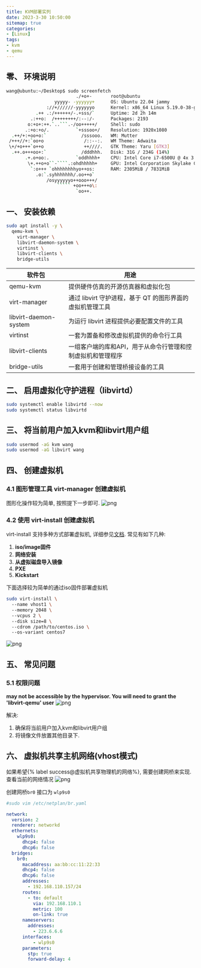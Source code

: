 ```yaml
---
title: KVM部署实列
date: 2023-3-30 10:50:00
sitemap: true
categories: 
- [Linux]
tags: 
- kvm
- qemu
---
```



## 零、 环境说明
``` bash
wang@ubuntu:~/Desktop$ sudo screenfetch
                          ./+o+-       root@ubuntu
                  yyyyy- -yyyyyy+      OS: Ubuntu 22.04 jammy
               ://+//////-yyyyyyo      Kernel: x86_64 Linux 5.19.0-38-generic
           .++ .:/++++++/-.+sss/`      Uptime: 2d 2h 14m
         .:++o:  /++++++++/:--:/-      Packages: 2193
        o:+o+:++.`..```.-/oo+++++/     Shell: sudo
       .:+o:+o/.          `+sssoo+/    Resolution: 1920x1080
  .++/+:+oo+o:`             /sssooo.   WM: Mutter
 /+++//+:`oo+o               /::--:.   WM Theme: Adwaita
 \+/+o+++`o++o               ++////.   GTK Theme: Yaru [GTK3]
  .++.o+++oo+:`             /dddhhh.   Disk: 31G / 234G (14%)
       .+.o+oo:.          `oddhhhh+    CPU: Intel Core i7-6500U @ 4x 3.1GHz [54.0°C]
        \+.++o+o``-````.:ohdhhhhh+     GPU: Intel Corporation Skylake GT2 [HD Graphics 520] (rev 07)
         `:o+++ `ohhhhhhhhyo++os:      RAM: 2305MiB / 7831MiB
           .o:`.syhhhhhhh/.oo++o`     
               /osyyyyyyo++ooo+++/    
                   ````` +oo+++o\:    
                          `oo++.      
```

## 一、 安装依赖
``` bash
sudo apt install -y \
  qemu-kvm \
	virt-manager \
	libvirt-daemon-system \
	virtinst \
	libvirt-clients \
	bridge-utils 
```

|软件包                 |用途 |
| ------               |  ------                         | 
|qemu-kvm              | 提供硬件仿真的开源仿真器和虚拟化包 |
|virt-manager          | 通过 libvirt 守护进程，基于 QT 的图形界面的虚拟机管理工具 |
|libvirt-daemon-system | 为运行 libvirt 进程提供必要配置文件的工具|
|virtinst              | 一套为置备和修改虚拟机提供的命令行工具|
|libvirt-clients       | 一组客户端的库和API，用于从命令行管理和控制虚拟机和管理程序|
|bridge-utils          | 一套用于创建和管理桥接设备的工具|

## 二、 启用虚拟化守护进程（libvirtd）

``` bash
sudo systemctl enable libvirtd --now
sudo systemctl status libvirtd
```

## 三、 将当前用户加入kvm和libvirt用户组

``` bash
sudo usermod -aG kvm wang
sudo usermod -aG libvirt wang
``` 

## 四、 创建虚拟机

### 4.1 图形管理工具 virt-manager 创建虚拟机
图形化操作较为简单, 按照提下一步即可.
![png](/images/037.kvm.md.02.png)

### 4.2 使用 virt-install 创建虚拟机

virt-install 支持多种方式部署虚拟机, 详细参见[文档](https://access.redhat.com/documentation/en-us/red_hat_enterprise_linux/7/html/virtualization_deployment_and_administration_guide/sect-guest_virtual_machine_installation_overview-creating_guests_with_virt_install).
常见有如下几种:
1. **iso/image固件**
2. **网络安装**
3. **从虚拟磁盘导入镜像**
4. **PXE** 
5. **Kickstart** 

下面选择较为简单的通过iso固件部署虚拟机
``` bash
sudo virt-install \ 
  --name vhost1 \ 
  --memory 2048 \ 
  --vcpus 2 \ 
  --disk size=8 \ 
  --cdrom /path/to/centos.iso \ 
  --os-variant centos7 
```
![png](/images/037.kvm.md.04.png)


## 五、 常见问题
### 5.1 权限问题
**may not be accessible by the hypervisor. You will need to grant the 'libvirt-qemu' user**
![png](/images/037.kvm.md.03.png)

解决: 
1. 确保将当前用户加入kvm和libvirt用户组
2. 将镜像文件放置其他目录下.

## 六、 虚拟机共享主机网络(vhost模式)
如果希望{% label success@虚拟机共享物理机的网络%}, 需要创建网桥来实现.
查看当前的网络情况
![png](/images/037.kvm.md.01.png)


创建网桥``` br0 ``` 接口为 ```wlp9s0```

``` yaml
#sudo vim /etc/netplan/br.yaml

network:
  version: 2
  renderer: networkd
  ethernets:
    wlp9s0:
      dhcp4: false
      dhcp6: false
  bridges:
    br0:
      macaddress: aa:bb:cc:11:22:33
      dhcp4: false
      dhcp6: false
      addresses:
        - 192.168.110.157/24
      routes:
        - to: default
          via: 192.168.110.1
          metric: 100
          on-link: true
      nameservers:
        addresses:
          - 223.6.6.6
      interfaces:
          - wlp9s0
      parameters:
        stp: true
        forward-delay: 4
```


